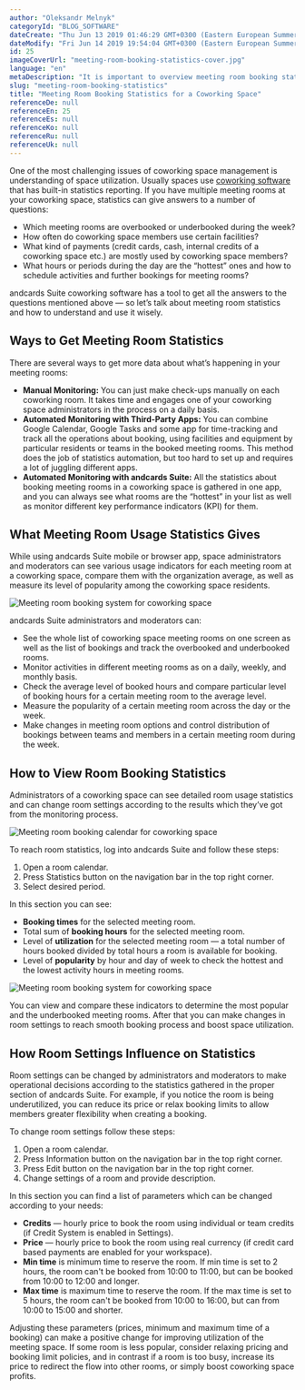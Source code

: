 ```yaml
---
author: "Oleksandr Melnyk"
categoryId: "BLOG_SOFTWARE"
dateCreate: "Thu Jun 13 2019 01:46:29 GMT+0300 (Eastern European Summer Time)"
dateModify: "Fri Jun 14 2019 19:54:04 GMT+0300 (Eastern European Summer Time)"
id: 25
imageCoverUrl: "meeting-room-booking-statistics-cover.jpg"
language: "en"
metaDescription: "It is important to overview meeting room booking statistics for a coworking space to make positive changes and improve utilization of the meeting space."
slug: "meeting-room-booking-statistics"
title: "Meeting Room Booking Statistics for a Coworking Space"
referenceDe: null
referenceEn: 25
referenceEs: null
referenceKo: null
referenceRu: null
referenceUk: null
---
```


One of the most challenging issues of coworking space management is understanding of space utilization. Usually spaces use [coworking software](https://andcards.com) that has built-in statistics reporting. If you have multiple meeting rooms at your coworking space, statistics can give answers to a number of questions:

-   Which meeting rooms are overbooked or underbooked during the week?
-   How often do coworking space members use certain facilities?
-   What kind of payments (credit cards, cash, internal credits of a coworking space etc.) are mostly used by coworking space members?
-   What hours or periods during the day are the “hottest” ones and how to schedule activities and further bookings for meeting rooms?

andcards Suite coworking software has a tool to get all the answers to the questions mentioned above — so let’s talk about meeting room statistics and how to understand and use it wisely.

## Ways to Get Meeting Room Statistics

There are several ways to get more data about what’s happening in your meeting rooms:

-   **Manual Monitoring:** You can just make check-ups manually on each coworking room. It takes time and engages one of your coworking space administrators in the process on a daily basis.
-   **Automated Monitoring with Third-Party Apps:** You can combine Google Calendar, Google Tasks and some app for time-tracking and track all the operations about booking, using facilities and equipment by particular residents or teams in the booked meeting rooms. This method does the job of statistics automation, but too hard to set up and requires a lot of juggling different apps.
-   **Automated Monitoring with andcards Suite:** All the statistics about booking meeting rooms in a coworking space is gathered in one app, and you can always see what rooms are the “hottest” in your list as well as monitor different key performance indicators (KPI) for them.

## What Meeting Room Usage Statistics Gives

While using andcards Suite mobile or browser app, space administrators and moderators can see various usage indicators for each meeting room at a coworking space, compare them with the organization average, as well as measure its level of popularity among the coworking space residents.

![Meeting room booking system for coworking space](https://d7ccq1i35b0cj.cloudfront.net/andcards-bookings-main-light-en-1920-1200.png|height=1200,width=1920)

andcards Suite administrators and moderators can:

-   See the whole list of coworking space meeting rooms on one screen as well as the list of bookings and track the overbooked and underbooked rooms.
-   Monitor activities in different meeting rooms as on a daily, weekly, and monthly basis.
-   Check the average level of booked hours and compare particular level of booking hours for a certain meeting room to the average level.
-   Measure the popularity of a certain meeting room across the day or the week.
-   Make changes in meeting room options and control distribution of bookings between teams and members in a certain meeting room during the week.

## How to View Room Booking Statistics

Administrators of a coworking space can see detailed room usage statistics and can change room settings according to the results which they’ve got from the monitoring process.

![Meeting room booking calendar for coworking space](https://d7ccq1i35b0cj.cloudfront.net/andcards-bookings-calendar-light-en-1920-1200.png|height=1200,width=1920)

To reach room statistics, log into andcards Suite and follow these steps:

1.  Open a room calendar.
2.  Press Statistics button on the navigation bar in the top right corner.
3.  Select desired period.

In this section you can see:
-   **Booking times** for the selected meeting room.
-   Total sum of **booking hours** for the selected meeting room.
-   Level of **utilization** for the selected meeting room — a total number of hours booked divided by total hours a room is available for booking.
-   Level of **popularity** by hour and day of week to check the hottest and the lowest activity hours in meeting rooms.

![Meeting room booking system for coworking space](https://s3.ap-northeast-2.amazonaws.com/blogs.andcards.com/meeting-room-booking-statistics-3.png|height=1080,width=1920)

You can view and compare these indicators to determine the most popular and the underbooked meeting rooms. After that you can make changes in room settings to reach smooth booking process and boost space utilization.

## How Room Settings Influence on Statistics

Room settings can be changed by administrators and moderators to make operational decisions according to the statistics gathered in the proper section of andcards Suite. For example, if you notice the room is being underutilized, you can reduce its price or relax booking limits to allow members greater flexibility when creating a booking.

To change room settings follow these steps:

1.  Open a room calendar.
2.  Press Information button on the navigation bar in the top right corner.
3.  Press Edit button on the navigation bar in the top right corner.
4.  Change settings of a room and provide description.

In this section you can find a list of parameters which can be changed according to your needs:

-   **Credits** — hourly price to book the room using individual or team credits (if Credit System is enabled in Settings).
-   **Price** — hourly price to book the room using real currency (if credit card based payments are enabled for your workspace).
-   **Min time** is minimum time to reserve the room. If min time is set to 2 hours, the room can't be booked from 10:00 to 11:00, but can be booked from 10:00 to 12:00 and longer.
-   **Max time** is maximum time to reserve the room. If the max time is set to 5 hours, the room can't be booked from 10:00 to 16:00, but can from 10:00 to 15:00 and shorter.

Adjusting these parameters (prices, minimum and maximum time of a booking) can make a positive change for improving utilization of the meeting space. If some room is less popular, consider relaxing pricing and booking limit policies, and in contrast if a room is too busy, increase its price to redirect the flow into other rooms, or simply boost coworking space profits.

